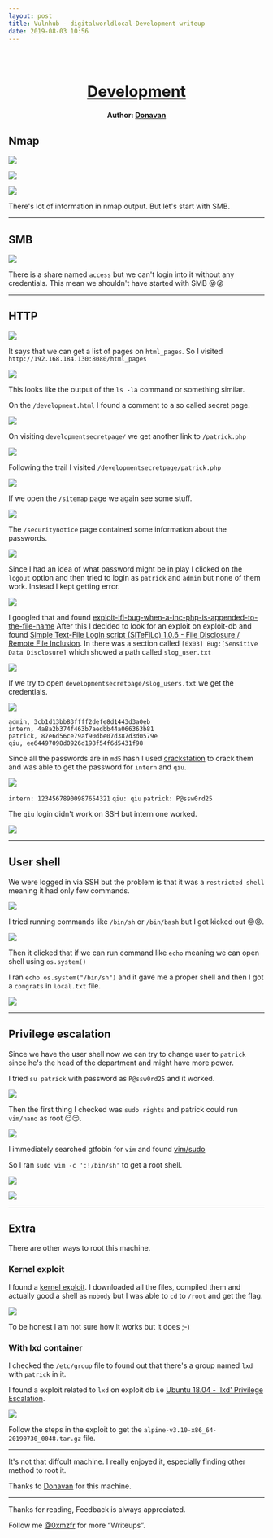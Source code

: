 ```yaml
---
layout: post
title: Vulnhub - digitalworldlocal-Development writeup
date: 2019-08-03 10:56
---
```

<h1 align="center" style="font-size:30px;">
  <br>
  <a href="https://www.vulnhub.com/entry/digitalworldlocal-development,280/">Development</a>
  <br>
</h1>

<h4 align="center"> Author: <a href="https://donavan.sg/blog"> Donavan</a></h4>

## Nmap

![](images/dev/nmap.png)

![](images/dev/nmap-2.png)

![](images/dev/nmap-3.png)

There's lot of information in nmap output. But let's start with SMB.

***

## SMB

![](images/dev/shares.png)

There is a share named `access` but we can't login into it without any credentials. This mean we shouldn't have started with SMB 😜😜

***

## HTTP

![](images/dev/website.png)

It says that we can get a list of pages on `html_pages`. So I visited `http://192.168.184.130:8080/html_pages`

![](images/dev/html.png)

This looks like the output of the `ls -la` command or something similar.

On the `/development.html` I found a comment to a so called secret page.

![](images/dev/development.png)

On visiting `developmentsecretpage/` we get another link to `/patrick.php`

![](images/dev/secretpage.png)

Following the trail I visited `/developmentsecretpage/patrick.php`

![](images/dev/patrick.png)

If we open the `/sitemap` page we again see some stuff.

![](images/dev/sitemap.png)

The `/securitynotice` page contained some information about the passwords.

![](images/dev/notice.png)

Since I had an idea of what password might be in play I clicked on the `logout` option and then tried to login as `patrick` and `admin` but none of them work. Instead I kept getting error.

![](images/dev/error.png)

I googled that and found [exploit-lfi-bug-when-a-inc-php-is-appended-to-the-file-name](https://security.stackexchange.com/questions/181704/exploit-lfi-bug-when-a-inc-php-is-appended-to-the-file-name)
After this I decided to look for an exploit on exploit-db and found [Simple Text-File Login script (SiTeFiLo) 1.0.6 - File Disclosure / Remote File Inclusion](https://www.exploit-db.com/exploits/7444). In there was a section called `[0x03] Bug:[Sensitive Data Disclosure]` which showed a path called `slog_user.txt`

![](images/dev/slog.png)

If we try to open `developmentsecretpage/slog_users.txt` we get the credentials.

![](images/dev/credentials.png)

```
admin, 3cb1d13bb83ffff2defe8d1443d3a0eb
intern, 4a8a2b374f463b7aedbb44a066363b81
patrick, 87e6d56ce79af90dbe07d387d3d0579e
qiu, ee64497098d0926d198f54f6d5431f98
```

Since all the passwords are in `md5` hash I used [crackstation](https://crackstation.net/) to crack them and was able to get the password for `intern` and `qiu`.

![](images/dev/crack.png)

`intern: 12345678900987654321`
`qiu: qiu`
`patrick: P@ssw0rd25`

The `qiu` login didn't work on SSH but intern one worked.

![](images/dev/ssh.png)

***

## User shell

We were logged in via SSH but the problem is that it was a `restricted shell` meaning it had only few commands.

![](images/dev/rshell.png)

I tried running commands like `/bin/sh` or `/bin/bash` but I got kicked out 😡😡.

![](images/dev/kick.png)

Then it clicked that if we can run command like `echo` meaning we can open shell using `os.system()`

I ran `echo os.system("/bin/sh")` and it gave me a proper shell and then I got a `congrats` in `local.txt` file.

![](images/dev/user.png)

***

## Privilege escalation

Since we have the user shell now we can try to change user to `patrick` since he's the head of the department and might have more power.

I tried `su patrick` with password as `P@ssw0rd25` and it worked.

![](images/dev/su.png)

Then the first thing I checked was `sudo rights` and patrick could run `vim/nano` as root 😏😏.

![](images/dev/sudo.png)

I immediately searched gtfobin for `vim` and found [vim/sudo](https://gtfobins.github.io/gtfobins/vim/#sudo)

So I ran `sudo vim -c ':!/bin/sh'` to get a root shell.

![](images/dev/root-shell.png)

![](images/dev/root.png)

***

## Extra

There are other ways to root this machine.

### Kernel exploit

I found a [kernel exploit](https://github.com/bcoles/kernel-exploits/tree/master/CVE-2018-18955). I downloaded all the files, compiled them and actually good a shell as `nobody` but I was able to `cd` to `/root` and get the flag.

![](images/dev/cve.png)

To be honest I am not sure how it works but it does ;-)

### With lxd container

I checked the `/etc/group` file to found out that there's a group named `lxd` with `patrick` in it.

I found a exploit related to `lxd` on exploit db i.e [Ubuntu 18.04 - 'lxd' Privilege Escalation](https://www.exploit-db.com/exploits/46978).

![](images/dev/lxd.png)

Follow the steps in the exploit to get the `alpine-v3.10-x86_64-20190730_0048.tar.gz` file.

***

It's not that diffcult machine. I really enjoyed it, especially finding other method to root it.

Thanks to [Donavan](https://donavan.sg/blog) for this machine.

***

Thanks for reading, Feedback is always appreciated.

Follow me [@0xmzfr](https://twitter.com/0xmzfr) for more “Writeups”.
